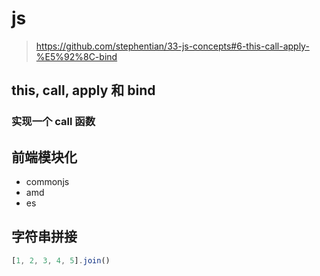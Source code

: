 # js

> https://github.com/stephentian/33-js-concepts#6-this-call-apply-%E5%92%8C-bind

## this, call, apply 和 bind

### 实现一个 call 函数

## 前端模块化

- commonjs
- amd
- es


## 字符串拼接

```js
[1, 2, 3, 4, 5].join()
```